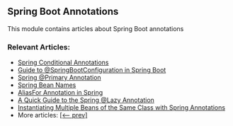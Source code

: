 ## Spring Boot Annotations

This module contains articles about Spring Boot annotations

### Relevant Articles:

- [Spring Conditional Annotations](https://www.baeldung.com/spring-conditional-annotations)
- [Guide to @SpringBootConfiguration in Spring Boot](https://www.baeldung.com/springbootconfiguration-annotation)
- [Spring @Primary Annotation](http://www.baeldung.com/spring-primary)
- [Spring Bean Names](https://www.baeldung.com/spring-bean-names)
- [AliasFor Annotation in Spring](https://www.baeldung.com/spring-aliasfor-annotation)
- [A Quick Guide to the Spring @Lazy Annotation](https://www.baeldung.com/spring-lazy-annotation)
- [Instantiating Multiple Beans of the Same Class with Spring Annotations](https://www.baeldung.com/spring-same-class-multiple-beans)
- More articles: [[<-- prev]](/spring-boot-modules/spring-boot-annotations)
